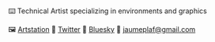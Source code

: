 ⌨️ Technical Artist specializing in environments and graphics

🖼 [Artstation](https://www.artstation.com/jaumeplaferriol)
🐤 [Twitter](https://x.com/Jaume_p_f)
🦋 [Bluesky](https://bsky.app/profile/jaumeplaf.bsky.social)
📧 jaumeplaf@gmail.com
<!---
jaumeplaf/jaumeplaf is a ✨ special ✨ repository because its `README.md` (this file) appears on your GitHub profile.
You can click the Preview link to take a look at your changes.
--->
